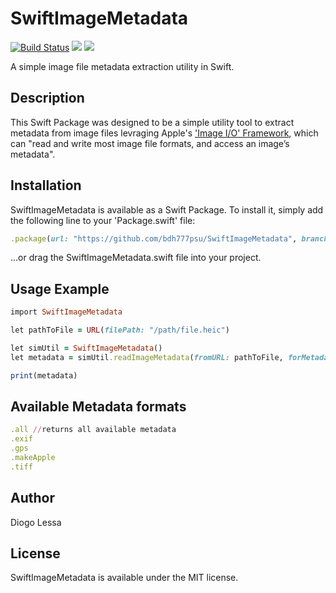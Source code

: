 # SwiftImageMetadata
[![Build Status](https://app.bitrise.io/app/fe765f9f-4e89-4ef8-9399-1b351ec5e7ec/status.svg?token=T2mDe5YFa3PrMbE93EMTUw&branch=master)](https://app.bitrise.io/app/fe765f9f-4e89-4ef8-9399-1b351ec5e7ec)
[![](https://img.shields.io/endpoint?url=https%3A%2F%2Fswiftpackageindex.com%2Fapi%2Fpackages%2Fbdh777psu%2FSwiftImageMetadata%2Fbadge%3Ftype%3Dswift-versions)](https://swiftpackageindex.com/bdh777psu/SwiftImageMetadata)
[![](https://img.shields.io/endpoint?url=https%3A%2F%2Fswiftpackageindex.com%2Fapi%2Fpackages%2Fbdh777psu%2FSwiftImageMetadata%2Fbadge%3Ftype%3Dplatforms)](https://swiftpackageindex.com/bdh777psu/SwiftImageMetadata)

A simple image file metadata extraction utility in Swift.


## Description
This Swift Package was designed to be a simple utility tool to extract metadata from image files levraging Apple's ['Image I/O' Framework](https://developer.apple.com/documentation/imageio), which can "read and write most image file formats, and access an image’s metadata".


## Installation
SwiftImageMetadata is available as a Swift Package. To install
it, simply add the following line to your 'Package.swift' file:

```ruby
.package(url: "https://github.com/bdh777psu/SwiftImageMetadata", branch: "main"),
```

...or drag the SwiftImageMetadata.swift file into your project.


## Usage Example
```ruby
import SwiftImageMetadata

let pathToFile = URL(filePath: "/path/file.heic")

let simUtil = SwiftImageMetadata()
let metadata = simUtil.readImageMetadata(fromURL: pathToFile, forMetadata: .gps)

print(metadata)
```

## Available Metadata formats
```ruby
.all //returns all available metadata
.exif
.gps
.makeApple
.tiff
```

## Author
Diogo Lessa


## License
SwiftImageMetadata is available under the MIT license.
